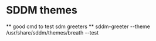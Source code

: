 # SDDM themes 

** good cmd to test sdm greeters **
sddm-greeter --theme /usr/share/sddm/themes/breath --test

